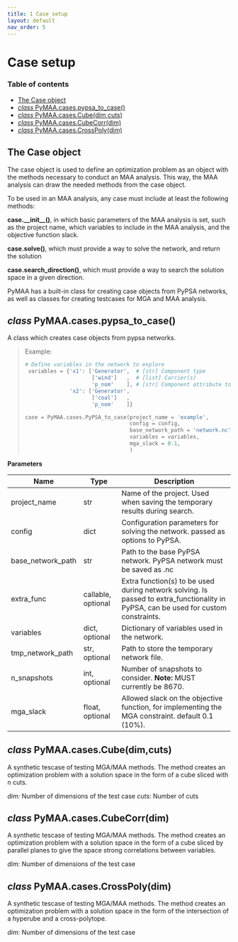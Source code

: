 ```yaml
---
title: 1 Case setup
layout: default
nav_order: 5
---
```


# Case setup

### Table of contents

- [The Case object](#the-case-object)
- [*class* PyMAA.cases.pypsa\_to\_case()](#class-pymaacasespypsa_to_caseproject_name-config-base_network_path-extra_func--none-variables--none-tmp_network_path--tmpnetworkstmph5-n_snapshots--8760-mga_slack--01)
- [*class* PyMAA.cases.Cube(dim,cuts)](#pymaacasescubedimcuts)
- [*class* PyMAA.cases.CubeCorr(dim)](#pymaacasescubecorrdim)
- [*class* PyMAA.cases.CrossPoly(dim)](#pymaacasescrosspolydim)

## The Case object

The case object is used to define an optimization problem as an object with the methods necessary to conduct an MAA analysis. This way, the MAA analysis can draw the needed methods from the case object.

To be used in an MAA analysis, any case must include at least the following methods:

**case.\_\_init\_\_()**, in which basic parameters of the MAA analysis is set, such as the project name, which variables to include in the MAA analysis, and the objective function slack.

**case.solve()**, which must provide a way to solve the network, and return the solution

**case.search_direction()**, which must provide a way to search the solution space in a given direction.

PyMAA has a built-in class for creating case objects from PyPSA networks, as well as classes for creating testcases for MGA and MAA analysis.

## *class* PyMAA.cases.pypsa\_to\_case()

A class which creates case objects from pypsa networks.  

> Example:
> 
> ```python
> # Define variables in the network to explore
>  variables = {'x1': ['Generator',  # [str] Component type
>                      ['wind']   ,  # [list] Carrier(s)
>                      'p_nom'    ], # [str] Component attribute to explore
>               'x2': ['Generator',
>                      ['coal']   ,
>                      'p_nom'    ]} 
> 
> case = PyMAA.cases.PyPSA_to_case(project_name = 'example',
>                                  config = config, 
>                                  base_network_path = 'network.nc',
>                                  variables = variables,
>                                  mga_slack = 0.1,
>                                  )
> ```

**Parameters**  

| Name              | Type               | Description                                                                                                                         |
| ----------------- | ------------------ | ----------------------------------------------------------------------------------------------------------------------------------- |
| project_name      | str                | Name of the project. Used when saving the temporary results during search.                                                          |
| config            | dict               | Configuration parameters for solving the network. passed as options to PyPSA.                                                       |
| base_network_path | str                | Path to the base PyPSA network. PyPSA network must be saved as .nc                                                                  |
| extra_func        | callable, optional | Extra function(s) to be used during network solving. Is passed to extra_functionality in PyPSA, can be used for custom constraints. |
| variables         | dict, optional     | Dictionary of variables used in the network.                                                                                        |
| tmp_network_path  | str, optional      | Path to store the temporary network file.                                                                                           |
| n_snapshots       | int, optional      | Number of snapshots to consider. **Note:** MUST currently be 8670.                                                                  |
| mga_slack         | float, optional    | Allowed slack on the objective function, for implementing the MGA constraint. default 0.1 (10%).                                    |

## *class* PyMAA.cases.Cube(dim,cuts)

A synthetic tescase of testing MGA/MAA methods. The method creates an optimization problem with a solution space in the form of a cube sliced with n cuts. <br>

*dim:* Number of dimensions of the test case 
*cuts:* Number of cuts <br>

## *class* PyMAA.cases.CubeCorr(dim)

A synthetic tescase of testing MGA/MAA methods. The method creates an optimization problem with a solution space in the form of a cube sliced by parallel planes to give the space strong correlations between variables.<br>

*dim:* Number of dimensions of the test case<br>

## *class* PyMAA.cases.CrossPoly(dim)

A synthetic tescase of testing MGA/MAA methods. The method creates an optimization problem with a solution space in the form of the intersection of a hyperube and a cross-polytope. <br>

*dim:* Number of dimensions of the test case <br>
